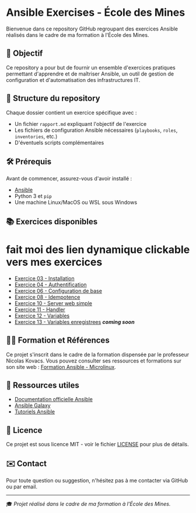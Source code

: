 # Ansible Exercises - École des Mines

Bienvenue dans ce repository GitHub regroupant des exercices Ansible réalisés dans le cadre de ma formation à l'École des Mines.

## 📌 Objectif

Ce repository a pour but de fournir un ensemble d'exercices pratiques permettant d'apprendre et de maîtriser Ansible, un outil de gestion de configuration et d'automatisation des infrastructures IT.

## 📁 Structure du repository

Chaque dossier contient un exercice spécifique avec :

- Un fichier `rapport.md` expliquant l'objectif de l'exercice
- Les fichiers de configuration Ansible nécessaires (`playbooks`, `roles`, `inventories`, etc.)
- D'éventuels scripts complémentaires

## 🛠️ Prérequis

Avant de commencer, assurez-vous d'avoir installé :

- [Ansible](https://docs.ansible.com/ansible/latest/installation_guide/intro_installation.html)
- Python 3 et `pip`
- Une machine Linux/MacOS ou WSL sous Windows

## 📚 Exercices disponibles
# fait moi des lien dynamique clickable vers mes exercices

- [Exercice 03 - Installation ](03-Installation/rapport.md)
- [Exercice 04 - Authentification](04-Authentification/rapport.md)
- [Exercice 06 - Configuration de base](06-Configuration_de_base/rapport.md)
- [Exercice 08 - Idempotence](08-Idempotence/rapport.md)
- [Exercice 10 - Server web simple](10-Server_web_simple/rapport.md)
- [Exercice 11 - Handler](11-Handler/rapport.md)
- [Exercice 12 - Variables](12-Variables/rapport.md)
- [Exercice 13 - Variables enregistrees](13-Variables_enregistrees/rapport.md)
***coming soon*** 

## 👨‍🏫 Formation et Références

Ce projet s'inscrit dans le cadre de la formation dispensée par le professeur Nicolas Kovacs. Vous pouvez consulter ses ressources et formations sur son site web : [Formation Ansible - Microlinux](https://blog.microlinux.fr/formation-ansible/).

## 📌 Ressources utiles

- [Documentation officielle Ansible](https://docs.ansible.com/)
- [Ansible Galaxy](https://galaxy.ansible.com/)
- [Tutoriels Ansible](https://www.ansible.com/resources/webinars-training)

## 📜 Licence

Ce projet est sous licence MIT - voir le fichier [LICENSE](LICENSE) pour plus de détails.

## ✉️ Contact

Pour toute question ou suggestion, n'hésitez pas à me contacter via GitHub ou par email.

---

🎓 *Projet réalisé dans le cadre de ma formation à l'École des Mines.*

